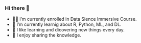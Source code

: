 ### Hi there 👋


- 👨‍🎓 I’m currently enrolled in Data Sience Immersive Course.
- 🌱 I’m currently learnig about R, Python, ML, and DL.
- :telescope: I like learning and dicovering new things every day. 
- 🍁 I enjoy sharing the knowledge.


<!--
**M0hannad/M0hannad** is a ✨ _special_ ✨ repository because its `README.md` (this file) appears on your GitHub profile.
Here are some ideas to get you started:
- 🔭 I’m currently working on ...
- 🌱 I’m currently learning ...
- 👯 I’m looking to collaborate on ...
- 🤔 I’m looking for help with ...
- 💬 Ask me about ...
- 📫 How to reach me: ...
- 😄 Pronouns: ...
- ⚡ Fun fact: ...
-->
